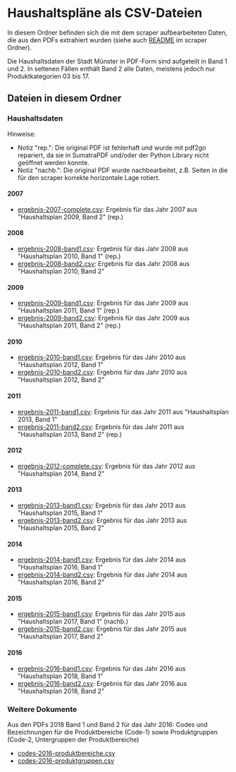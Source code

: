 # Haushaltspläne als CSV-Dateien

In diesem Ordner befinden sich die mit dem scraper aufbearbeiteten Daten, die aus den PDFs extrahiert wurden (siehe auch [README](../scraper/README.md) im scraper Ordner).

Die Haushaltsdaten der Stadt Münster in PDF-Form sind aufgeteilt in Band 1 und 2. In seltenen Fällen enthält Band 2 alle Daten, meistens jedoch nur Produktkategorien 03 bis 17.

## Dateien in diesem Ordner

### Haushaltsdaten

Hinweise:

- Notiz "rep.": Die original PDF ist fehlerhaft und wurde mit pdf2go repariert, da sie in SumatraPDF und/oder der Python Library nicht geöffnet werden konnte.
- Notiz "nachb.": Die original PDF wurde nachbearbeitet, z.B. Seiten in die für den scraper korrekte horizontale Lage rotiert.

#### 2007

* [ergebnis-2007-complete.csv](ergebnis-2007-complete.csv): Ergebnis für das Jahr 2007 aus "Haushaltsplan 2009, Band 2" (rep.)

#### 2008

* [ergebnis-2008-band1.csv](ergebnis-2008-band1.csv): Ergebnis für das Jahr 2008 aus "Haushaltsplan 2010, Band 1" (rep.)
* [ergebnis-2008-band2.csv](ergebnis-2008-band2.csv): Ergebnis für das Jahr 2008 aus "Haushaltsplan 2010, Band 2"

#### 2009

* [ergebnis-2009-band1.csv](ergebnis-2009-band1.csv): Ergebnis für das Jahr 2009 aus "Haushaltsplan 2011, Band 1" (rep.)
* [ergebnis-2009-band2.csv](ergebnis-2009-band2.csv): Ergebnis für das Jahr 2009 aus "Haushaltsplan 2011, Band 2" (rep.)

#### 2010

* [ergebnis-2010-band1.csv](ergebnis-2010-band1.csv): Ergebnis für das Jahr 2010 aus "Haushaltsplan 2012, Band 1"
* [ergebnis-2010-band2.csv](ergebnis-2010-band2.csv): Ergebnis für das Jahr 2010 aus "Haushaltsplan 2012, Band 2"

#### 2011

* [ergebnis-2011-band1.csv](ergebnis-2011-band1.csv): Ergebnis für das Jahr 2011 aus "Haushaltsplan 2013, Band 1"
* [ergebnis-2011-band2.csv](ergebnis-2011-band2.csv): Ergebnis für das Jahr 2011 aus "Haushaltsplan 2013, Band 2" (rep.)

#### 2012

* [ergebnis-2012-complete.csv](ergebnis-2012-complete.csv): Ergebnis für das Jahr 2012 aus "Haushaltsplan 2014, Band 2"

#### 2013

* [ergebnis-2013-band1.csv](ergebnis-2013-band1.csv): Ergebnis für das Jahr 2013 aus "Haushaltsplan 2015, Band 1"
* [ergebnis-2013-band2.csv](ergebnis-2013-band2.csv): Ergebnis für das Jahr 2013 aus "Haushaltsplan 2015, Band 2"

#### 2014

* [ergebnis-2014-band1.csv](ergebnis-2014-band1.csv): Ergebnis für das Jahr 2014 aus "Haushaltsplan 2016, Band 1"
* [ergebnis-2014-band2.csv](ergebnis-2014-band2.csv): Ergebnis für das Jahr 2014 aus "Haushaltsplan 2016, Band 2"

#### 2015

* [ergebnis-2015-band1.csv](ergebnis-2015-band1.csv): Ergebnis für das Jahr 2015 aus "Haushaltsplan 2017, Band 1" (nachb.)
* [ergebnis-2015-band2.csv](ergebnis-2015-band2.csv): Ergebnis für das Jahr 2015 aus "Haushaltsplan 2017, Band 2"

#### 2016

* [ergebnis-2016-band1.csv](ergebnis-2016-band1.csv): Ergebnis für das Jahr 2016 aus "Haushaltsplan 2018, Band 1"
* [ergebnis-2016-band2.csv](ergebnis-2016-band2.csv): Ergebnis für das Jahr 2016 aus "Haushaltsplan 2018, Band 2"

### Weitere Dokumente

Aus den PDFs 2018 Band 1 und Band 2 für das Jahr 2016: Codes und Bezeichnungen für die Produktbereiche (Code-1) sowie Produktgruppen (Code-2, Untergruppen der Produktbereiche)

* [codes-2016-produktbereiche.csv](codes-2016-produktbereiche.csv)
* [codes-2016-produktgruppen.csv](codes-2016-produktgruppen.csv)
